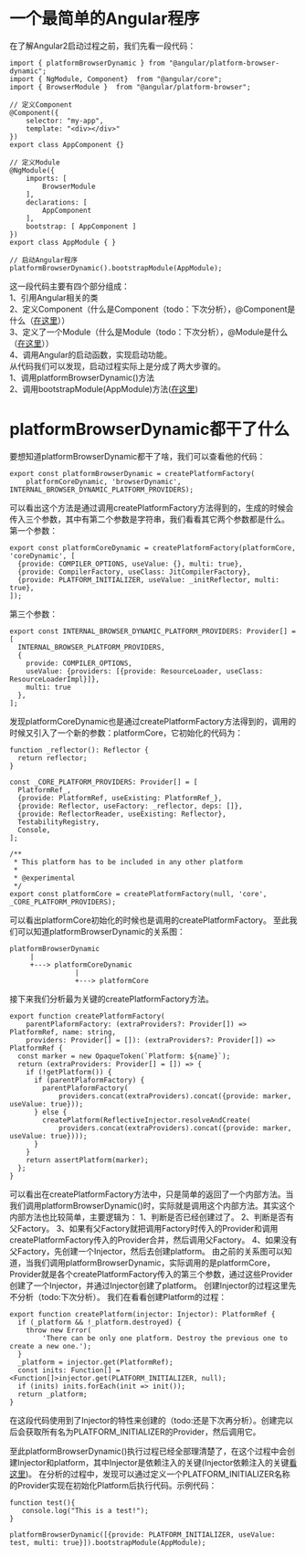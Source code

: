 # 一个最简单的Angular程序
在了解Angular2启动过程之前，我们先看一段代码：
```
import { platformBrowserDynamic } from "@angular/platform-browser-dynamic";
import { NgModule, Component}  from "@angular/core";
import { BrowserModule }  from "@angular/platform-browser";

// 定义Component
@Component({
    selector: "my-app",
    template: "<div></div>"
})
export class AppComponent {}

// 定义Module
@NgModule({
    imports: [
        BrowserModule
    ],
    declarations: [
        AppComponent
    ],
    bootstrap: [ AppComponent ]
})
export class AppModule { }

// 启动Angular程序
platformBrowserDynamic().bootstrapModule(AppModule);
```
这一段代码主要有四个部分组成：  
1、引用Angular相关的类  
2、定义Component（什么是Component（todo：下次分析），@Component是什么（[在这里](./Angular中注解的实现原理.md)））    
3、定义了一个Module（什么是Module（todo：下次分析），@Module是什么（[在这里](./Angular中注解的实现原理.md)））  
4、调用Angular的启动函数，实现启动功能。  
从代码我们可以发现，启动过程实际上是分成了两大步骤的。  
1、调用platformBrowserDynamic()方法  
2、调用bootstrapModule(AppModule)方法([在这里](./bootstrapModule背后的故事.md))
# platformBrowserDynamic都干了什么
要想知道platformBrowserDynamic都干了啥，我们可以查看他的代码：
```
export const platformBrowserDynamic = createPlatformFactory(
    platformCoreDynamic, 'browserDynamic', INTERNAL_BROWSER_DYNAMIC_PLATFORM_PROVIDERS);
```
可以看出这个方法是通过调用createPlatformFactory方法得到的，生成的时候会传入三个参数，其中有第二个参数是字符串，我们看看其它两个参数都是什么。  
第一个参数：
```
export const platformCoreDynamic = createPlatformFactory(platformCore, 'coreDynamic', [
  {provide: COMPILER_OPTIONS, useValue: {}, multi: true},
  {provide: CompilerFactory, useClass: JitCompilerFactory},
  {provide: PLATFORM_INITIALIZER, useValue: _initReflector, multi: true},
]);
```
第三个参数：
```
export const INTERNAL_BROWSER_DYNAMIC_PLATFORM_PROVIDERS: Provider[] = [
  INTERNAL_BROWSER_PLATFORM_PROVIDERS,
  {
    provide: COMPILER_OPTIONS,
    useValue: {providers: [{provide: ResourceLoader, useClass: ResourceLoaderImpl}]},
    multi: true
  },
];
```
发现platformCoreDynamic也是通过createPlatformFactory方法得到的，调用的时候又引入了一个新的参数：platformCore，它初始化的代码为：
```
function _reflector(): Reflector {
  return reflector;
}

const _CORE_PLATFORM_PROVIDERS: Provider[] = [
  PlatformRef_,
  {provide: PlatformRef, useExisting: PlatformRef_},
  {provide: Reflector, useFactory: _reflector, deps: []},
  {provide: ReflectorReader, useExisting: Reflector},
  TestabilityRegistry,
  Console,
];

/**
 * This platform has to be included in any other platform
 *
 * @experimental
 */
export const platformCore = createPlatformFactory(null, 'core', _CORE_PLATFORM_PROVIDERS);
```
可以看出platformCore初始化的时候也是调用的createPlatformFactory。
至此我们可以知道platformBrowserDynamic的关系图：
```
platformBrowserDynamic
     |
     +---> platformCoreDynamic
                |
                +---> platformCore
```
接下来我们分析最为关键的createPlatformFactory方法。
```
export function createPlatformFactory(
    parentPlaformFactory: (extraProviders?: Provider[]) => PlatformRef, name: string,
    providers: Provider[] = []): (extraProviders?: Provider[]) => PlatformRef {
  const marker = new OpaqueToken(`Platform: ${name}`);
  return (extraProviders: Provider[] = []) => {
    if (!getPlatform()) {
      if (parentPlaformFactory) {
        parentPlaformFactory(
            providers.concat(extraProviders).concat({provide: marker, useValue: true}));
      } else {
        createPlatform(ReflectiveInjector.resolveAndCreate(
            providers.concat(extraProviders).concat({provide: marker, useValue: true})));
      }
    }
    return assertPlatform(marker);
  };
}
```
可以看出在createPlatformFactory方法中，只是简单的返回了一个内部方法。当我们调用platformBrowserDynamic()时，实际就是调用这个内部方法。其实这个内部方法也比较简单，主要逻辑为：
1、判断是否已经创建过了。
2、判断是否有父Factory。
3、如果有父Factory就把调用Factory时传入的Provider和调用createPlatformFactory传入的Provider合并，然后调用父Factory。
4、如果没有父Factory，先创建一个Injector，然后去创建platform。
由之前的关系图可以知道，当我们调用platformBrowserDynamic，实际调用的是platformCore，Provider就是各个createPlatformFactory传入的第三个参数，通过这些Provider创建了一个Injector，并通过Injector创建了platform。
创建Injector的过程这里先不分析（todo:下次分析）。
我们在看看创建Platform的过程：
```
export function createPlatform(injector: Injector): PlatformRef {
  if (_platform && !_platform.destroyed) {
    throw new Error(
        'There can be only one platform. Destroy the previous one to create a new one.');
  }
  _platform = injector.get(PlatformRef);
  const inits: Function[] = <Function[]>injector.get(PLATFORM_INITIALIZER, null);
  if (inits) inits.forEach(init => init());
  return _platform;
}
```
在这段代码使用到了Injector的特性来创建的（todo:还是下次再分析）。创建完以后会获取所有名为PLATFORM_INITIALIZER的Provider，然后调用它。

至此platformBrowserDynamic()执行过程已经全部理清楚了，在这个过程中会创建Injector和platform，其中Injector是依赖注入的关键(Injector依赖注入的关键[看这里](./Injector的实现原理.md))。
在分析的过程中，发现可以通过定义一个PLATFORM_INITIALIZER名称的Provider实现在初始化Platform后执行代码。示例代码：
```
function test(){
   console.log("This is a test!");
}

platformBrowserDynamic([{provide: PLATFORM_INITIALIZER, useValue: test, multi: true}]).bootstrapModule(AppModule);
```
